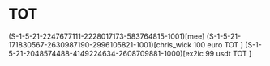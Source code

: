 # TOT 

(S-1-5-21-2247677111-2228017173-583764815-1001)[mee]
(S-1-5-21-171830567-2630987190-2996105821-1001)[chris_wick       100 euro TOT ]
(S-1-5-21-2048574488-4149224634-2608709881-1000)[ex2ic 99 usdt TOT ]
